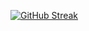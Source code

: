 [![GitHub Streak](http://github-readme-streak-stats.herokuapp.com?user=bpm-mcgill&theme=dark&background=000000)](https://git.io/streak-stats)
